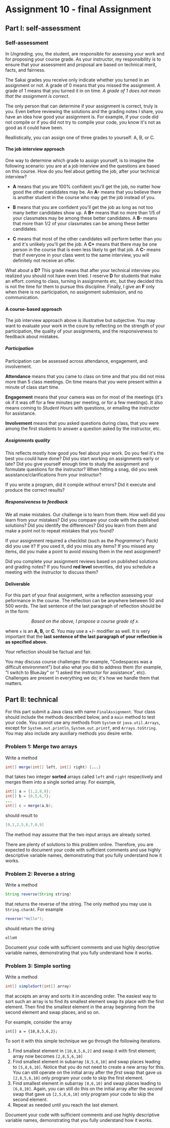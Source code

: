 # Assignment 10 - final Assignment


## Part I: self-assessment


### Self-assessment

In *Ungrading,* you, the student, are responsible for assessing your work and for proposing your course grade. As your instructor, my responsibility is to ensure that your assessment and proposal are based on technical merit, facts, and fairness.

The Sakai grades you receive only indicate whether you turned in an assignment or not. A grade of 0 means that you missed the assignment. A grade of 1 means that you turned it in on time. *A grade of 1 does not mean that the assignment is correct.*

The only person that can determine if your assignment is correct, truly is you. Even before reviewing the solutions and the grading notes I share, you have an idea how good your assignment is. For example, if your code did not compile or if you did not try to compile your code, you know it's not as good as it could have been.

Reallistically, you can assign one of three grades to yourself: A, B, or C.


#### The job interview approach

One way to determine which grade to assign yourself, is to imagine the following scenario: you are at a job interview and the questions are based on this course. How do you feel about getting the job, after your technical interview? 

* **A** means that you are 100% confident you'll get the job, no matter how good the other candidates may be. An **A-** means that you believe there is another student in the course who may get the job instead of you.

* **B** means that you are confident you'll get the job as long as not too many better candidates show up. A **B+** means that no more than 1/5 of your classmates may be among these better candidates. A **B-** means that more than 1/2 of your classmates can be among these better candidates.

* **C** means that most of the other candidates will perform better than you and it's unlikely you'll get the job. A **C+** means that there may be one person in the course that is even less likely to get that job. A **C-** means that if everyone in your class went to the same interview, you will definitely not receive an offer.

What about a **D?** This grade means that after your technical interview you realized you should not have even tried. I reserve **D** for students that make an effort: coming to class, turning in assignments etc, but they decided this is not the time for them to pursue this discipline. Finally, I give an **F** only when there is no participation, no assignment submission, and no communication.


#### A course-based approach

The job interview approach above is illustrative but subjective. You may want to evaluate your work in the coure by reflecting on the strength of your participation, the quality of your assignments, and the responsiveness to feedback about mistakes.


##### Participation

Participation can be assessed across attendance, engagement, and involvement.

**Attendance** means that you came to class on time and that you did not miss more than 5 class meetings. On time means that you were present within a minute of class start time. 

**Engagement** means that your camera was on for most of the meetings (it's ok if it was off for a few minutes per meeting, or for a few meetings). It also means coming to *Student Hours* with questions, or emailing the instructor for assistance.

**Involvement** means that you asked questions during class, that you were among the first students to answer a question asked by the instructor, etc.


##### Assignments quality

This reflects mostly how good you feel about your work. Do you feel it's the best you could have done? Did you start working on assignments early or late? Did you give yourself enough time to study the assignment and formulate questions for the instructor? When hitting a snag, did you seek assistance/clarifications from your instructor?

If you wrote a program, did it compile without errors? Did it execute and produce the correct results?


##### Responsiveness to feedback

We all make mistakes. Our challenge is to learn from them. How well did you learn from your mistakes? Did you compare your code with the published solutions? Did you identify the differences? Did you learn from them and make a point not to repeat mistakes that you found? 

If your assignment required a checklist (such as the *Programmer's Pack)* did you use it? If you used it, did you miss any items? If you missed any items, did you make a point to avoid missing them in the next assignment?

Did you complete your assignment reviews based on published solutions and grading notes? If you found **red level** severities, did you schedule a meeting with the instructor to discuss them?


#### Deliverable

For this part of your final assignment, write a reflection assessing your peformance in the course. The reflection can be anywhere between 50 and 500 words. The last sentence of the last paragraph of reflection should be in the form: <br/>

<p style="text-align: center"><i>Based on the above, I propose a course grade of x.</i></p>

where `x` is an **A, B,** or **C**. You may use a +/- modifier as well. It is very important that the **last sentence of the last paragraph of your reflection is as specified above.** 

Your reflection should be factual and fair. 

You may discuss course challenges (for example, "Codespaces was a difficult environment") but also what you did to address them (for example, "I switch to BlueJay" or "I asked the instructor for assistance", etc). Challenges are present in everything we do; it's how we handle them that matters.


## Part II: technical

For this part submit a Java class with name `FinalAssignment`. Your class should include the methods described below, and a `main` method to test your code. 
 You cannot use any methods from `System` or `java.util.Arrays`, except for `System.out.println`, `System.out.printf`, and `Arrays.toString`. You may also include any auxiliary methods you desire write.



### Problem 1: Merge two arrays


Write a method 

```java
int[] merge(int[] left, int[] right) {...}
```
that takes two integer **sorted** arrays called `left` and `right` respectively and merges them into a single sorted array. For example,

```java
int[] a = {1,2,8,9};
int[] b = {0,5,6,7};
...
int[] c = merge(a,b);
```
should result to
```java
[0,1,2,5,6,7,8,9]
```
The method may assume that the two input arrays are already sorted.

There are plenty of solutions to this problem online. Therefore, you are expected to document your code with sufficient comments and use highly descriptive variable names, demonstrating that you fully understand how it works.


### Problem 2: Reverse a string

Write a method 
```java
String reverse(String string)
```
that returns the reverse of the string. The only method you may use is `String.charAt`. For example
```java
reverse("Hello");
```
should return the string
```
olleH
```
Document your code with sufficient comments and use highly descriptive variable names, demonstrating that you fully understand how it works.

### Problem 3: Simple sorting

Write a method 

```java
int[] simpleSort(int[] array)
```

that accepts an array and sorts it in ascending order. The easiest way to sort such an array is to find its smallest element swap its place with the first element. Then find the smallest element in the array beginning from the second element and swap places, and so on.

For example, consider the array

```
int[] a = {10,8,5,6,2};
```

To sort it with this simple technique we go through the following iterations.

1. Find smallest element in `[10,8,5,6,2]` and swap it with first element; array now becomes `[2,8,5,6,10]`
2. Find smallest element in subarray `[8,5,6,10]` and swap places leading to `[5,8,6,10]`. Notice that you do not need to create a new array for this. You can still operate on the initial array after the *first* swap that gave us `[2,8,5,6,10]` only program your code to skip the first element.
3. Find smallest element in subarray `[8,6,10]` and swap places leading to `[6,8,10]`. Again, you can still do this on the initial array after the *second* swap that gave us `[2,5,8,6,10]` only program your code to skip the second element.
4. Repeat as needed until you reach the last element.

Document your code with sufficient comments and use highly descriptive variable names, demonstrating that you fully understand how it works.
